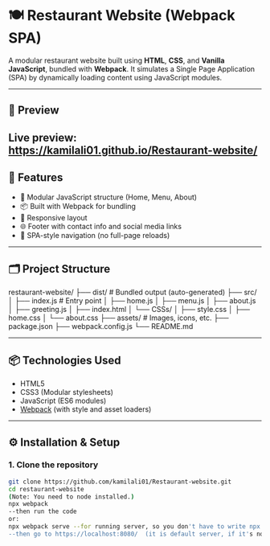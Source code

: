 
# 🍽️ Restaurant Website (Webpack SPA)

A modular restaurant website built using **HTML**, **CSS**, and **Vanilla JavaScript**, bundled with **Webpack**. It simulates a Single Page Application (SPA) by dynamically loading content using JavaScript modules.

---

## 📸 Preview

Live preview: https://kamilali01.github.io/Restaurant-website/
---

## 🚀 Features

- 🧩 Modular JavaScript structure (Home, Menu, About)
- 📦 Built with Webpack for bundling
- 📱 Responsive layout
- 🌐 Footer with contact info and social media links
- 🔁 SPA-style navigation (no full-page reloads)

---

## 🗂️ Project Structure
restaurant-website/
├── dist/ # Bundled output (auto-generated)
├── src/
│ ├── index.js # Entry point
│ ├── home.js
│ ├── menu.js
│ ├── about.js
│ ├── greeting.js
│ ├── index.html
│ └── CSSs/
│ ├── style.css
│ ├── home.css
│ └── about.css
├── assets/ # Images, icons, etc.
├── package.json
├── webpack.config.js
└── README.md


---

## 📦 Technologies Used

- HTML5
- CSS3 (Modular stylesheets)
- JavaScript (ES6 modules)
- [Webpack](https://webpack.js.org/) (with style and asset loaders)

---

## ⚙️ Installation & Setup

### 1. Clone the repository

```bash
git clone https://github.com/kamilali01/Restaurant-website.git
cd restaurant-website
(Note: You need to node installed.)
npx webpack 
--then run the code
or:
npx webpack serve --for running server, so you don't have to write npx webpack everytime you change the code
--then go to https://localhost:8080/  (it is default server, if it's not working check from terminal which localhost you using

